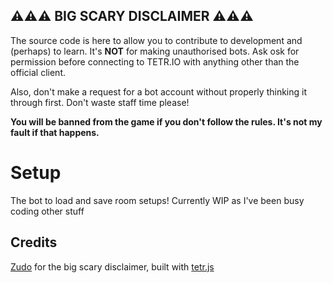 ## ⚠⚠⚠ BIG SCARY DISCLAIMER ⚠⚠⚠

The source code is here to allow you to contribute to development and (perhaps) to learn. It's **NOT** for making
unauthorised bots. Ask osk for permission before connecting to TETR.IO with anything other than the official client.

Also, don't make a request for a bot account without properly thinking it through first. Don't waste staff time please!

**You will be banned from the game if you don't follow the rules. It's not my fault if that happens.**

# Setup
The bot to load and save room setups! Currently WIP as I've been busy coding other stuff

## Credits
[Zudo](https://github.com/tetrio-community/autohost) for the big scary disclaimer, built with [tetr.js](https://tetr.js.org/)
